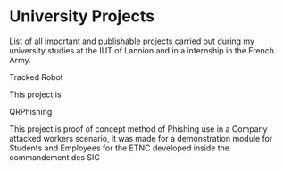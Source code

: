 # University Projects
List of all important and publishable projects carried out during my university studies at the IUT of Lannion and in a internship in the French Army.

Tracked Robot

This project is


QRPhishing

This project is proof of concept method of Phishing use in a Company attacked workers scenario, it was made for a demonstration module for Students and Employees for the ETNC
developed inside the commandement des SIC

